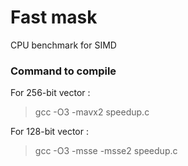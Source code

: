 # Fast mask

CPU benchmark for SIMD

### Command to compile

For 256-bit vector :
> gcc -O3 -mavx2 speedup.c

For 128-bit vector :
> gcc -O3 -msse -msse2 speedup.c
